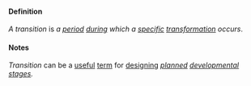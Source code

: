 #### Definition

*A transition* is *a [period](https://github.com/gcassel/Modular-Organizing-Terminology/blob/master/terms/period.md) [during](https://github.com/gcassel/Modular-Organizing-Terminology/blob/master/terms/duration.md) which a [specific](https://github.com/gcassel/Modular-Organizing-Terminology/blob/master/terms/specific.md) [transformation](https://github.com/gcassel/Modular-Organizing-Terminology/blob/master/terms/transform.md) occurs*.

#### Notes

*Transition* can be a [useful](https://github.com/gcassel/Modular-Organizing-Terminology/blob/master/terms/use.md) [term](https://github.com/gcassel/Modular-Organizing-Terminology/blob/master/terms/term.md) for [designing](https://github.com/gcassel/Modular-Organizing-Terminology/blob/master/terms/design.md) *[planned](https://github.com/gcassel/Modular-Organizing-Terminology/blob/master/terms/plan.md) [developmental](https://github.com/gcassel/Modular-Organizing-Terminology/blob/master/terms/develop.md) [stages](https://github.com/gcassel/Modular-Organizing-Terminology/blob/master/terms/stage.md).*
